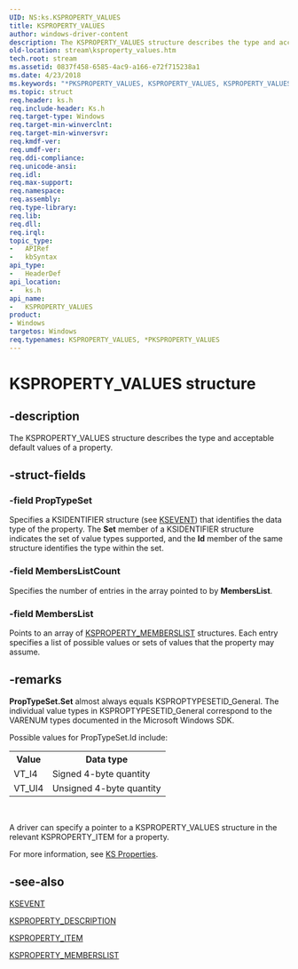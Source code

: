```yaml
---
UID: NS:ks.KSPROPERTY_VALUES
title: KSPROPERTY_VALUES
author: windows-driver-content
description: The KSPROPERTY_VALUES structure describes the type and acceptable default values of a property.
old-location: stream\ksproperty_values.htm
tech.root: stream
ms.assetid: 0837f458-6585-4ac9-a166-e72f715238a1
ms.date: 4/23/2018
ms.keywords: "*PKSPROPERTY_VALUES, KSPROPERTY_VALUES, KSPROPERTY_VALUES structure [Streaming Media Devices], PKSPROPERTY_VALUES, PKSPROPERTY_VALUES structure pointer [Streaming Media Devices], ks-struct_a9156948-e21f-41d4-bb63-9c85fdbf57f3.xml, ks/KSPROPERTY_VALUES, ks/PKSPROPERTY_VALUES, stream.ksproperty_values"
ms.topic: struct
req.header: ks.h
req.include-header: Ks.h
req.target-type: Windows
req.target-min-winverclnt: 
req.target-min-winversvr: 
req.kmdf-ver: 
req.umdf-ver: 
req.ddi-compliance: 
req.unicode-ansi: 
req.idl: 
req.max-support: 
req.namespace: 
req.assembly: 
req.type-library: 
req.lib: 
req.dll: 
req.irql: 
topic_type:
-	APIRef
-	kbSyntax
api_type:
-	HeaderDef
api_location:
-	ks.h
api_name:
-	KSPROPERTY_VALUES
product:
- Windows
targetos: Windows
req.typenames: KSPROPERTY_VALUES, *PKSPROPERTY_VALUES
---
```


# KSPROPERTY_VALUES structure


## -description


The KSPROPERTY_VALUES structure describes the type and acceptable default values of a property.


## -struct-fields




### -field PropTypeSet

Specifies a KSIDENTIFIER structure (see <a href="https://msdn.microsoft.com/library/windows/hardware/ff561744">KSEVENT</a>) that identifies the data type of the property. The <b>Set</b> member of a KSIDENTIFIER structure indicates the set of value types supported, and the <b>Id</b> member of the same structure identifies the type within the set.


### -field MembersListCount

Specifies the number of entries in the array pointed to by <b>MembersList</b>.


### -field MembersList

Points to an array of <a href="https://msdn.microsoft.com/library/windows/hardware/ff565190">KSPROPERTY_MEMBERSLIST</a> structures. Each entry specifies a list of possible values or sets of values that the property may assume.


## -remarks



<b>PropTypeSet.Set</b> almost always equals KSPROPTYPESETID_General. The individual value types in KSPROPTYPESETID_General correspond to the VARENUM types documented in the Microsoft Windows SDK.

Possible values for PropTypeSet.Id include:

<table>
<tr>
<th>Value</th>
<th>Data type</th>
</tr>
<tr>
<td>
VT_I4

</td>
<td>
Signed 4-byte quantity

</td>
</tr>
<tr>
<td>
VT_UI4

</td>
<td>
Unsigned 4-byte quantity

</td>
</tr>
</table>
 

A driver can specify a pointer to a KSPROPERTY_VALUES structure in the relevant KSPROPERTY_ITEM for a property.

For more information, see <a href="https://msdn.microsoft.com/a385929e-1934-4d88-aaf9-ff1ddbfd30f7">KS Properties</a>.




## -see-also




<a href="https://msdn.microsoft.com/library/windows/hardware/ff561744">KSEVENT</a>



<a href="https://msdn.microsoft.com/library/windows/hardware/ff565132">KSPROPERTY_DESCRIPTION</a>



<a href="https://msdn.microsoft.com/library/windows/hardware/ff565176">KSPROPERTY_ITEM</a>



<a href="https://msdn.microsoft.com/library/windows/hardware/ff565190">KSPROPERTY_MEMBERSLIST</a>
 

 

